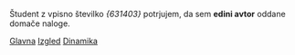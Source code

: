 Študent z vpisno številko _{631403}_ potrjujem, da sem __edini avtor__ oddane domače naloge.

[Glavna](https://rawgit.com/{ramtada1}/stroboskop/master/stroboskop.html)
[Izgled](https://rawgit.com/{ramtada1}/stroboskop/izgled/stroboskop.html)
[Dinamika](https://rawgit.com/{ramtada1}/stroboskop/dinamika/stroboskop.html)